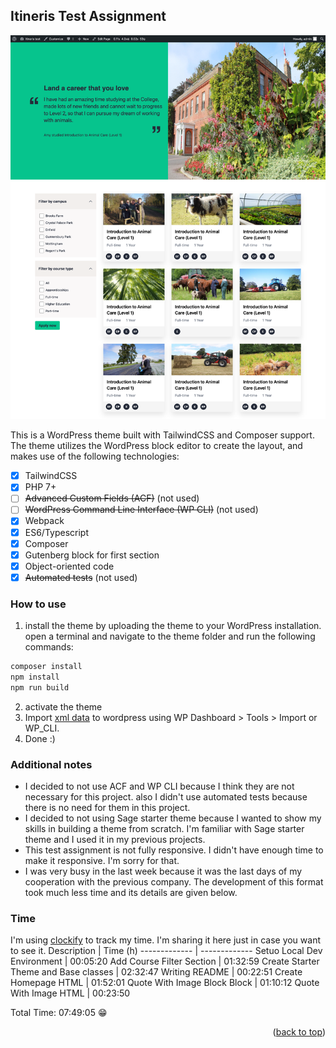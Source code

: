 ## Itineris Test Assignment

[![Itineris Test Screen Shot][product-screenshot]](#readme-top)

This is a WordPress theme built with TailwindCSS and Composer support. The theme utilizes the WordPress block editor to create the layout, and makes use of the following technologies:
- [x] TailwindCSS
- [x] PHP 7+
- [ ] ~~Advanced Custom Fields (ACF)~~ (not used)
- [ ] ~~WordPress Command Line Interface (WP CLI)~~ (not used)
- [x] Webpack
- [x] ES6/Typescript
- [x] Composer
- [x] Gutenberg block for first section
- [x] Object-oriented code 
- [x] ~~Automated tests~~ (not used)

### How to use
1. install the theme by uploading the theme to your WordPress installation.
open a terminal and navigate to the theme folder and run the following commands:
```sh
composer install
npm install
npm run build
```

2. activate the theme
3. Import [xml data](https://github.com/zarei-dev/itineris-test-assignment/blob/TASK_FILES/itineristest.WordPress.2023-01-16.xml) to wordpress using WP Dashboard > Tools > Import or WP_CLI.
4. Done :)

### Additional notes
- I decided to not use ACF and WP CLI because I think they are not necessary for this project. also I didn't use automated tests because there is no need for them in this project.
- I decided to not using Sage starter theme because I wanted to show my skills in building a theme from scratch. I'm familiar with Sage starter theme and I used it in my previous projects.
- This test assignment is not fully responsive. I didn't have enough time to make it responsive. I'm sorry for that.
- I was very busy in the last week because it was the last days of my cooperation with the previous company. The development of this format took much less time and its details are given below.

[product-screenshot]: TASK_FILES/screenshot.png

### Time
I'm using [clockify](https://clockify.me/) to track my time. I'm sharing it here just in case you want to see it.
Description   | Time (h)
------------- | -------------
Setuo Local Dev Environment | 00:05:20
Add Course Filter Section  | 01:32:59
Create Starter Theme and Base classes | 02:32:47
Writing README | 00:22:51
Create Homepage HTML | 01:52:01
Quote With Image Block Block | 01:10:12
Quote With Image HTML | 00:23:50

Total Time: 07:49:05 😁

<p align="right">(<a href="#readme-top">back to top</a>)</p>
